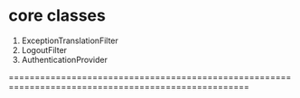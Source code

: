 # core classes

1. ExceptionTranslationFilter
2. LogoutFilter
3. AuthenticationProvider
 

====================================================================================================
